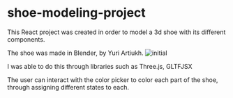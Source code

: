 # shoe-modeling-project
This React project was created in order to model a 3d shoe with its different components.

The shoe was made in Blender, by Yuri Artiukh.
![initial](https://user-images.githubusercontent.com/81487756/202804348-7ef9d630-a162-4b95-9d33-a10c4972a65d.jpg)

I was able to do this through libraries such as Three.js, GLTFJSX

The user can interact with the color picker to color each part of the shoe, through assigning different states to each.



